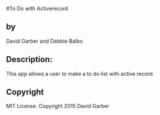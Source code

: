 #To Do with Activerecord
<h2>by</h2>
David Garber and Debbie Balbo

<h2>Description:</h2>
This app allows a user to make a to do list with active record.

<h2>Copyright</h2>
 MIT License. Copyright 2015 David Garber
